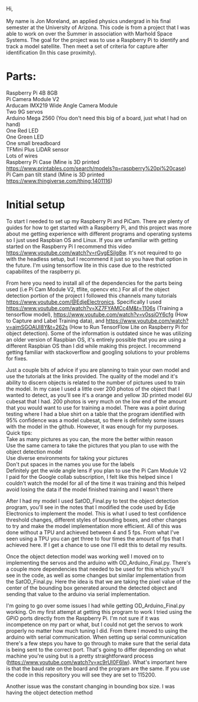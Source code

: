 Hi,<br/>
<br/>
My name is Jon Moreland, an applied physics undergrad in his final semester at the University of Arizona. This code is from a project that I was able to work on over the Summer in association with Marhold Space Systems. The goal for the project was to use a Raspberry Pi to identify and track a model satellite. Then meet a set of criteria for capture after identification (In this case proximity).<br/>

# Parts: <br/>

Raspberry Pi 4B 8GB<br/>
Pi Camera Module V2<br/>
Arducam IMX219 Wide Angle Camera Module<br/> 
Two 9G servos<br/>
Arduino Mega 2560 (You don't need this big of a board, just what I had on hand)<br/>
One Red LED<br/>
One Green LED<br/>
One small breadboard<br/>
TFMini Plus LiDAR sensor<br/>
Lots of wires<br/>
Raspberry Pi Case (Mine is 3D printed https://www.printables.com/search/models?q=raspberry%20pi%20case)<br/>
Pi Cam pan tilt stand (Mine is 3D printed https://www.thingiverse.com/thing:1401116)<br/>

# Initial setup<br/>

To start I needed to set up my Raspberry Pi and PiCam. There are plenty of guides for how to get started with a Raspberry Pi, and this project was more about me getting experience with different programs and operating systems so I just used Raspbian OS and Linux. If you are unfamiliar with getting started on the Raspberry Pi I recommend this video https://www.youtube.com/watch?v=rGygESilg8w. It's not required to go with the headless setup, but I recommend it just so you have that option in the future. I'm using tensorflow lite in this case due to the restricted capabilites of the raspberry pi.

From here you need to install all of the dependencies for the parts being used (i.e Pi Cam Module V2, tflite, opencv etc.) For all of the object detection portion of the project I followed this channels many tutorials https://www.youtube.com/@EdjeElectronics. Specifically I used https://www.youtube.com/watch?v=XZ7FYAMCc4M&t=1106s (Training a tensorflow model), https://www.youtube.com/watch?v=v0ssiOY6cfg (How to Capture and Label Training data), and https://www.youtube.com/watch?v=aimSGOAUI8Y&t=262s (How to Run TensorFlow Lite on Raspberry Pi for object detection). Some of the information is outdated since he was utilizing an older version of Raspbian OS, it's entirely possible that you are using a different Raspbian OS than I did while making this project. I recommend getting familiar with stackoverflow and googling solutions to your problems for fixes.

Just a couple bits of advice if you are planning to train your own model and use the tutorials at the links provided. The quality of the model and it's ability to discern objects is related to the number of pictures used to train the model. In my case I used a little over 200 photos of the object that I wanted to detect, as you'll see it's a orange and yellow 3D printed model 6U cubesat that I had. 200 photos is very much on the low end of the amount that you would want to use for training a model. There was a point during testing where I had a blue shirt on a table that the program identified with 95% confidence was a model cubesat, so there is definitely some issues with the model in the github. However, it was enough for my purposes.<br/> 
Quick tips:<br/>
Take as many pictures as you can, the more the better within reason<br/>
Use the same camera to take the pictures that you plan to use with the object detection model<br/>
Use diverse environments for taking your pictures<br/>
Don't put spaces in the names you use for the labels<br/>
Definitely get the wide angle lens if you plan to use the Pi Cam Module V2<br/>
I paid for the Google collab subscription, I felt like this helped since I couldn't watch the model for all of the time it was training and this helped avoid losing the data if the model finished training and I wasn't there<br/>


After I had my model I used SatOD_Final.py to test the object detection program, you'll see in the notes that I modified the code used by Edje Electronics to implement the model. This is what I used to test confidence threshold changes, different styles of bounding boxes, and other changes to try and make the model implementation more efficient. All of this was done without a TPU and achieved between 4 and 5 fps. From what I've seen using a TPU you can get three to four times the amount of fps that I achieved here. If I get a chance to use one I'll edit this to detail my results.

Once the object detection model was working well I moved on to implementing the servos and the arduino with OD_Arduino_Final.py. There's a couple more dependencies that needed to be used for this which you'll see in the code, as well as some changes but similar implementation from the SatOD_Final.py. Here the idea is that we are taking the pixel value of the center of the bounding box generated around the detected object and sending that value to the arduino via serial implementation. <br/>

I'm going to go over some issues I had while getting OD_Arduino_Final.py working. On my first attempt at getting this program to work I tried using the GPiO ports directly from the Raspberry Pi. I'm not sure if it was incompetence on my part or what, but I could not get the servos to work properly no matter how much tuning I did. From there I moved to using the arduino with serial communication. When setting up serial communication there's a few steps you have to go through to make sure that the serial data is being sent to the correct port. That's going to differ depending on what machine you're using but is a pretty straightforward process (https://www.youtube.com/watch?v=xc9rUI0F6Iw). What's important here is that the baud rate on the board and the program are the same. If you use the code in this repository you will see they are set to 115200.

Another issue was the constant changing in bounding box size. I was having the object detection method
